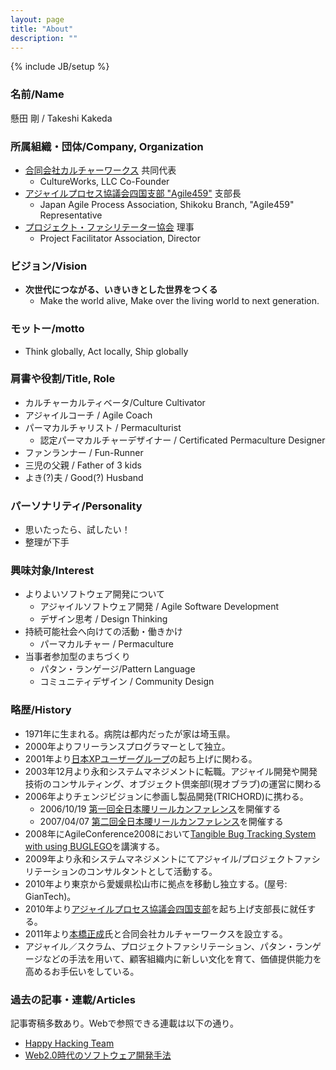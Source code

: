 ```yaml
---
layout: page
title: "About"
description: ""
---
```

{% include JB/setup %}

### 名前/Name

懸田 剛 / Takeshi Kakeda

### 所属組織・団体/Company, Organization

- [合同会社カルチャーワークス](http://wwww.cultureworks.jp/)  共同代表
  - CultureWorks, LLC Co-Founder
- [アジャイルプロセス協議会四国支部 "Agile459"](https://sites.google.com/site/agile459/) 支部長
  - Japan Agile Process Association, Shikoku Branch, "Agile459" Representative
- [プロジェクト・ファシリテーター協会](http://www.pf-i.org/) 理事
  - Project Facilitator Association, Director

### ビジョン/Vision

- **次世代につながる、いきいきとした世界をつくる**
  - Make the world alive, Make over the living world to next generation.

### モットー/motto

- Think globally, Act locally, Ship globally

### 肩書や役割/Title, Role

- カルチャーカルティベータ/Culture Cultivator
- アジャイルコーチ / Agile Coach
- パーマカルチャリスト / Permaculturist
  - 認定パーマカルチャーデザイナー / Certificated Permaculture Designer
- ファンランナー / Fun-Runner
- 三児の父親 / Father of 3 kids
- よき(?)夫 / Good(?) Husband

### パーソナリティ/Personality

- 思いたったら、試したい！
- 整理が下手

### 興味対象/Interest

- よりよいソフトウェア開発について
    - アジャイルソフトウェア開発 / Agile Software Development
    - デザイン思考 / Design Thinking
- 持続可能社会へ向けての活動・働きかけ
    - パーマカルチャー / Permaculture
- 当事者参加型のまちづくり
    - パタン・ランゲージ/Pattern Language
    - コミュニティデザイン / Community Design

### 略歴/History

- 1971年に生まれる。病院は都内だったが家は埼玉県。
- 2000年よりフリーランスプログラマーとして独立。
- 2001年より[日本XPユーザーグループ](http://xpjug.com/)の起ち上げに関わる。
- 2003年12月より永和システムマネジメントに転職。アジャイル開発や開発技術のコンサルティング、オブジェクト倶楽部l(現オブラブ)の運営に関わる
- 2006年よりチェンジビジョンに参画し製品開発(TRICHORD)に携わる。
  - 2006/10/19 [第一回全日本腰リールカンファレンス](http://itpro.nikkeibp.co.jp/article/NEWS/20061020/251372/)を開催する
  - 2007/04/07 [第二回全日本腰リールカンファレンス](http://goo.gl/T21LR)を開催する
- 2008年にAgileConference2008において[Tangible Bug Tracking System with using BUGLEGO](http://www.slideshare.net/kkd/tangible-bug-tracking-using-lego-bricks-in-agile2008-toronto)を講演する。
- 2009年より永和システムマネジメントにてアジャイル/プロジェクトファシリテーションのコンサルタントとして活動する。
- 2010年より東京から愛媛県松山市に拠点を移動し独立する。(屋号: GianTech)。
- 2010年より[アジャイルプロセス協議会四国支部](https://sites.google.com/site/agile459/)を起ち上げ支部長に就任する。
- 2011年より[本橋正成](http://d.hatena.ne.jp/masanari/)氏と合同会社カルチャーワークスを設立する。
- アジャイル／スクラム、プロジェクトファシリテーション、パタン・ランゲージなどの手法を用いて、顧客組織内に新しい文化を育て、価値提供能力を高めるお手伝いをしている。

### 過去の記事・連載/Articles

記事寄稿多数あり。Webで参照できる連載は以下の通り。

- [Happy Hacking Team](http://enterprisezine.jp/author/50) 
- [Web2.0時代のソフトウェア開発手法](http://itpro.nikkeibp.co.jp/article/COLUMN/20060402/234199/)





